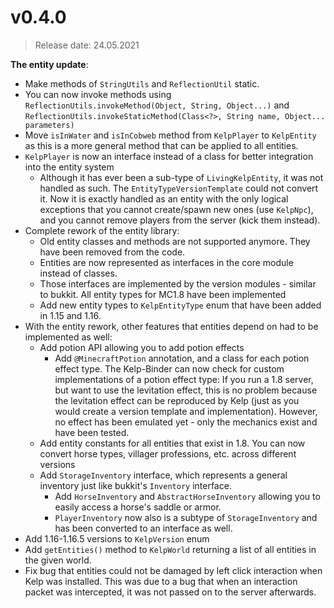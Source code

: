 # v0.4.0
> Release date: 24.05.2021

**The entity update**:

* Make methods of `StringUtils` and `ReflectionUtil` static.
* You can now invoke methods using `ReflectionUtils.invokeMethod(Object, String, Object...)` and `ReflectionUtils.invokeStaticMethod(Class<?>, String name, Object... parameters)`  
* Move `isInWater` and `isInCobweb` method from `KelpPlayer` to `KelpEntity` as this is a more general method that can be applied to all entities.
* `KelpPlayer` is now an interface instead of a class for better integration into the entity system
  * Although it has ever been a sub-type of `LivingKelpEntity`, it was not handled as such. The `EntityTypeVersionTemplate` could not convert it. Now it is exactly handled as an entity with the only logical exceptions that you cannot create/spawn new ones (use `KelpNpc`), and you cannot remove players from the server (kick them instead).
* Complete rework of the entity library:
    * Old entity classes and methods are not supported anymore. They have been removed from the code.
    * Entities are now represented as interfaces in the core module instead of classes.
    * Those interfaces are implemented by the version modules - similar to bukkit. All entity types for MC1.8 have been implemented
    * Add new entity types to `KelpEntityType` enum that have been added in 1.15 and 1.16.
* With the entity rework, other features that entities depend on had to be implemented as well:
  * Add potion API allowing you to add potion effects 
    * Add `@MinecraftPotion` annotation, and a class for each potion effect type. The Kelp-Binder can now check for custom implementations of a potion effect type: If you run a 1.8 server, but want to use the levitation effect, this is no problem because the levitation effect can be reproduced by Kelp (just as you would create a version template and implementation). However, no effect has been emulated yet - only the mechanics exist and have been tested.
  * Add entity constants for all entities that exist in 1.8. You can now convert horse types, villager professions, etc. across different versions
  * Add `StorageInventory` interface, which represents a general inventory just like bukkit's `Inventory` interface. 
    * Add `HorseInventory` and `AbstractHorseInventory` allowing you to easily access a horse's saddle or armor.
    * `PlayerInventory` now also is a subtype of `StorageInventory` and has been converted to an interface as well.
* Add 1.16-1.16.5 versions to `KelpVersion` enum
* Add `getEntities()` method to `KelpWorld` returning a list of all entities in the given world.  
* Fix bug that entities could not be damaged by left click interaction when Kelp was installed. This was due to a bug that when an interaction packet was intercepted, it was not passed on to the server afterwards.
